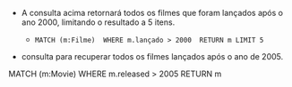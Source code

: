  - A consulta acima retornará todos os filmes que foram lançados após o ano 2000, limitando o resultado a 5 itens.

    - `MATCH (m:Filme) 
    WHERE m.lançado > 2000 
    RETURN m LIMIT 5`

- consulta para recuperar todos os filmes lançados após o ano de 2005.

MATCH (m:Movie)
WHERE m.released > 2005
RETURN m